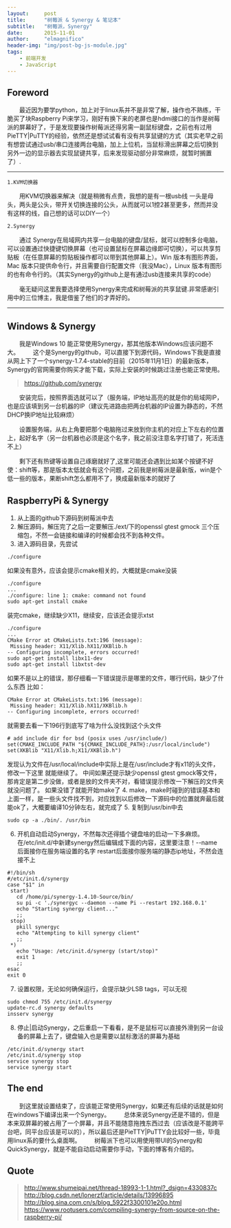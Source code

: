 ```yaml
---
layout:     post
title:      "树莓派 & Synergy & 笔记本"
subtitle:   "树莓派，Synergy"
date:       2015-11-01
author:     "elmagnifico"
header-img: "img/post-bg-js-module.jpg"
tags:
    - 前端开发
    - JavaScript
---
```



## Foreword
&emsp;&emsp;最近因为要学python，加上对于linux系并不是非常了解，操作也不熟练，干脆买了块Raspberry Pi来学习，刚好有换下来的老屏也是hdmi接口的当作是树莓派的屏幕好了，于是发现要操作树莓派还得另需一副鼠标键盘，之前也有过用PieTTY|PuTTY的经验，依然还是想试试看有没有共享鼠键的方式（其实老早之前有想尝试通过usb/串口连接两台电脑，加上上位机，当鼠标滑出屏幕之后切换到另外一边的显示器去实现鼠键共享，后来发现驱动部分非常麻烦，就暂时搁置了）.

----------

	1.KVM切换器

&emsp;&emsp;用KVM切换器来解决（就是稍微有点贵，我想的是有一根usb线 一头是母头，两头是公头，带开关切换连接的公头，从而就可以1控2甚至更多，然而并没有这样的线，自己想的话可以DIY一个）

	2.Synergy

&emsp;&emsp;通过 Synergy在局域网内共享一台电脑的键盘/鼠标，就可以控制多台电脑，可以设置通过快捷键切换屏幕（也可设置鼠标在屏幕边缘即可切换），可以共享剪贴板（在任意屏幕的剪贴板操作都可以带到其他屏幕上）。Win 版本有图形界面，Mac 版本只提供命令行，并且需要自行配置文件（我没Mac），Linux 版本有图形的也有命令行的。（其实Synergy的github上是有通过usb连接来共享的code）

&emsp;&emsp;毫无疑问这里我要选择使用Synergy来完成和树莓派的共享鼠键.非常感谢引用中的三位博主，我是借鉴了他们的才弄好的。


---
## Windows & Synergy
&emsp;&emsp;我是Windows 10 能正常使用Synergy，那其他版本Windows应该问题不大。
&emsp;&emsp;这个是Synergy的github，可以直接下到源代码，Windows下我是直接从网上下了一个synergy-1.7.4-stable的目前（2015年11月1日）的最新版本，Synergy的官网需要你购买才能下载，实际上安装的时候跳过注册也能正常使用。

> https://github.com/synergy

&emsp;&emsp;安装完后，按照界面选就可以了（服务端，IP地址高亮的就是你的局域网IP，也是应该填到另一台机器的IP（建议先进路由把两台机器的IP设置为静态的，不然DHCP换IP地址比较麻烦）

&emsp;&emsp;设置服务端，从右上角要把那个电脑拖过来放到你主机的对应上下左右的位置上，起好名字（另一台机器也必须是这个名字，我之前没注意名字打错了，死活连不上）

&emsp;&emsp;剩下还有热键等设置自己琢磨就好了,这里可能还会遇到比如某个按键不好使：shift等，那是版本太低就会有这个问题，之前我是树莓派是最新版，win是个低一些的版本，果断shift怎么都用不了，换成最新版本的就好了

## RaspberryPi & Synergy

 1. 从上面的github下源码到树莓派中去
 2. 解压源码，解压完了之后一定要解压./ext/下的openssl gtest gmock 三个压缩包，不然一会链接和编译的时候都会找不到各种文件。
 3. 进入源码目录，先尝试

 ```
./configure
 ```
 
 如果没有意外，应该会提示cmake相关的，大概就是cmake没装
 
 ```
./configure
...
./configure: line 1: cmake: command not found
sudo apt-get install cmake
 ```
 
 装完cmake，继续缺少X11，继续安，应该还会提示xtst
 
 ```
./configure
...
CMake Error at CMakeLists.txt:196 (message):
  Missing header: X11/Xlib.hX11/XKBlib.h
-- Configuring incomplete, errors occurred!
sudo apt-get install libx11-dev
sudo apt-get install libxtst-dev
 ```
 
 如果不是以上的错误，那仔细看一下错误提示是哪里的文件，哪行代码，缺少了什么东西
 比如：
 
 ```
CMake Error at CMakeLists.txt:196 (message):
  Missing header: X11/Xlib.hX11/XKBlib.h
-- Configuring incomplete, errors occurred!
 ```
 
 就需要去看一下196行到底写了啥为什么没找到这个头文件
 
 ```
 # add include dir for bsd (posix uses /usr/include/)
set(CMAKE_INCLUDE_PATH "${CMAKE_INCLUDE_PATH}:/usr/local/include")
set(XKBlib "X11/Xlib.h;X11/XKBlib.h")
 ```
 
  发现认为文件在/usr/local/include中实际上是在/usr/include才有x11的头文件，修改一下这里
就能继续了。
中间如果还提示缺少openssl gtest gmock等文件，那肯定是第二步没做，或者是放的文件夹不对，看错误提示修改一下解压的文件夹就没问题了。
如果没错了就能开始make了
 4. make，make时碰到的错误基本和上面一样，是一些头文件找不到，对应找到以后修改一下源码中的位置就奔最后就能ok了，大概要编译10分钟左右，就完成了
 5. 复制到/usr/bin中去

 ```
sudo cp -a ./bin/. /usr/bin
 ```
 

 6. 开机自动启动Synergy，不然每次还得插个键盘啥的启动一下多麻烦。在/etc/init.d/中新建synergy然后编辑成下面的内容，这里要注意！--name 后面接你在服务端设置的名字 restart后面接你服务端的静态ip地址，不然会连接不上
 
 ```
 #!/bin/sh
 #/etc/init.d/synergy
case "$1" in
  start)
    cd /home/pi/synergy-1.4.10-Source/bin/
    su pi -c './synergyc --daemon --name Pi --restart 192.168.0.1'
    echo "Starting synergy client..."
    ;;
  stop)
    pkill synergyc
    echo "Attempting to kill synergy client"
    ;;
  *)
    echo "Usage: /etc/init.d/synergy (start/stop)"
    exit 1
    ;;
esac
exit 0
 ```

 7. 设置权限，无论如何确保运行，会提示缺少LSB tags，可以无视
 
 ```
sudo chmod 755 /etc/init.d/synergy
update-rc.d synergy defaults
insserv synergy
 ```

 8. 停止|启动Synergy，之后重启一下看看，是不是鼠标可以直接外滑到另一台设备的屏幕上去了，键盘输入也是需要以鼠标激活的屏幕为基础
 
 ```
/etc/init.d/synergy start
/etc/init.d/synergy stop
service synergy stop
service synergy start
 ```
## The end
&emsp;&emsp;到这里就设置结束了，应该能正常使用Synergy，如果还有后续的话就是如何在windows下编译出来一个Synergy。
&emsp;&emsp;总体来说Synergy还是不错的，但是本来双屏幕的被占用了一个屏幕，并且不能随意拖拽东西过去（应该改是不能跨平台吧，同平台应该是可以的），所以最后还是PieTTY|PuTTY会比较好一些，毕竟用linux系的要什么桌面啊。
&emsp;&emsp;树莓派下也可以用使用带UI的Synergy和QuickSynergy，就是不能自动启动需要你手动，下面的博客有介绍的。
## Quote

> http://www.shumeipai.net/thread-18993-1-1.html?_dsign=4330837c
> http://blog.csdn.net/lonerzf/article/details/13996895
> http://blog.sina.com.cn/s/blog_5922f3300101e20o.html
> https://www.rootusers.com/compiling-synergy-from-source-on-the-raspberry-pi/



